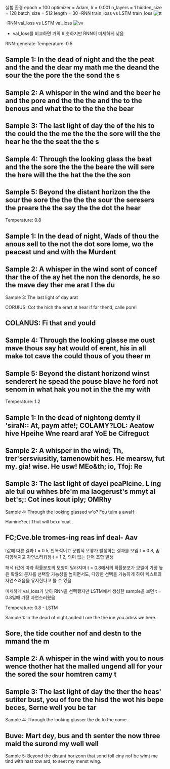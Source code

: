 실험 환경
epoch = 100
optimizer = Adam, lr = 0.001
n_layers = 1
hidden_size = 128
batch_size = 512
length = 30
-RNN train_loss vs LSTM train_loss
![tt](https://github.com/LeeUichann/Language-Modeling/assets/166983272/e782ab2a-c292-465a-87be-c673b21faa8b) 

-RNN val_loss vs LSTM val_loss
![vv](https://github.com/LeeUichann/Language-Modeling/assets/166983272/322b8842-1c4b-428c-b40c-4cb9dc545122)

- val_loss를 비교하면 거의 비슷하지만 RNN이 미세하게 낮음


RNN-generate
 Temperature: 0.5

Sample 1:
In the dead of night and the the peat and the and the dear my math me the deand the sour the the pore the the sond the s
--------------------------------------------------

Sample 2:
A whisper in the wind and the beer he and the pore and the the the and the to the benous and what the to the the the bear
--------------------------------------------------

Sample 3:
The last light of day the of the his to the could the the me the the the sore will the the hear he the the seat the the s
--------------------------------------------------

Sample 4:
Through the looking glass the beat and the the sore the the the beare the will sere the here will the the hat the the the son
--------------------------------------------------

Sample 5:
Beyond the distant horizon the the sour the sore the the the the sour the seresers the preare the the say the the dot the hear
--------------------------------------------------

Temperature: 0.8

Sample 1:
In the dead of night,
Wads of thou the anous sell to the not the dot sore lome, wo the peacest und and with the Murdent 
--------------------------------------------------

Sample 2:
A whisper in the wind sont of concef
thar the of the ay het the non the denords, he so the mave dey ther me arat I the du
--------------------------------------------------

Sample 3:
The last light of day arat

CORUIUS:
Cot the hich the erart at hear if far thend, calle pore!

COLANUS:
Fi that and yould
--------------------------------------------------

Sample 4:
Through the looking glasse me oust mave thous say hat would of erent, his in all make tot cave the could thous of you theer m
--------------------------------------------------

Sample 5:
Beyond the distant horizond winst senderert he spead the pouse blave he ford not senom in what hak you not in the the my with 
--------------------------------------------------

Temperature: 1.2

Sample 1:
In the dead of nightong demty il
'siraN:: At, paym atfe!;
COLAMY?LOL: Aeatow hive
Hpeihe
Wne
reard araf YoE be Cifreguct
--------------------------------------------------

Sample 2:
A whisper in the wind;
Th, trer'sersviusitly, tamenowbit hes. He mearsw, fut my. gia! wise.
He usw!
MEo&th; io,
Tfoj:
Re 
--------------------------------------------------

Sample 3:
The last light of dayei peaPlcine.
L ing ale tul ou whhes bfe'm ma laogerust's mmyt aI bet's;:
Cot ines kout iply;
OMRhy 
--------------------------------------------------

Sample 4:
Through the looking glassed w'o? Fou
tulm a awaH:

Hamine?ect
Thut will bexu'cuat
.

FC;Cve.ble tromes-ing reas inf deal-
Aav
--------------------------------------------------


t값에 따른 결과 
t = 0.5, 반복적이고 문법적 오류가 발생하는 결과를 보임
t = 0.8, 좀 다양해지고 자연스러워짐
t = 1.2, 의미 없는 단어 조합 발생

해석
t값에 따라 확률분포의 모양이 달라지며 t = 0.8에서의 확률분포가 모델이 가장 높은 확률의 문자를 선택할 가능성을 높이면서도, 다양한 선택을 가능하게 하여 텍스트의 자연스러움을 유지한다고 볼 수 있음

미세하게 val_loss가 낮아 RNN을 선택했지만 LSTM에서 생성한 sample을 보면 t = 0.8일때 가장 자연스러웠음 

Temperature: 0.8 - LSTM

Sample 1:
In the dead of night anded
I ore the the ine you adrss we here.

Sore, the tide couther nof and destn to the mmand the m
--------------------------------------------------

Sample 2:
A whisper in the wind with you to nous wence thother hat the malled ungend all for your the sored the sour homtren camy t
--------------------------------------------------

Sample 3:
The last light of day the ther the heas' sutiter bust, you of fore the hisd the wot his bepe beces,
Serne well you be tar
--------------------------------------------------

Sample 4:
Through the looking glasser the do to the come.

Buve:
Mart dey, bus and th senter the now three maid the surond my well well
--------------------------------------------------

Sample 5:
Beyond the distant horizonn that sond foll ciny nof be wimt me tind with hast tow ard, to seet my menst wing.

